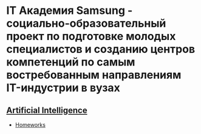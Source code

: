 # IT Академия Samsung - социально-образовательный проект по подготовке молодых специалистов и созданию центров компетенций по самым востребованным направлениям IT-индустрии в вузах

## [Artificial Intelligence](AI)
* [Homeworks](AI/Homeworks)

